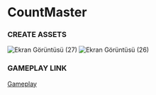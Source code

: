 # CountMaster

### CREATE ASSETS
![Ekran Görüntüsü (27)](https://github.com/tatakrbyk/CountMaster/assets/89932770/cdfede1e-3d7f-4c80-8297-1ec0be85b130)
![Ekran Görüntüsü (26)](https://github.com/tatakrbyk/CountMaster/assets/89932770/44166fba-bb9c-42ba-ab6c-350aa2361254)


### GAMEPLAY LINK

[Gameplay](https://www.youtube.com/watch?v=W7qzKZcgfSs&ab_channel=TahaKARABIYIK)
